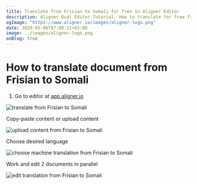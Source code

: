 ```yaml
---
title: Translate from Frisian to Somali for free in Aligner Editor
description: Aligner Dual Editor Tutorial. How to translate for free from Frisian to Somali. Aligner is multilingual document management platform. 
ogImage: "https://www.aligner.io/images/aligner-logo.png"
date: 2020-05-06T07:09:21+03:00
image: ../images/aligner-logo.png
onBlog: true
---
```


# How to translate document from Frisian to Somali

1. Go to editor at [app.aligner.io](https://app.aligner.io "Aligner App web page")

![translate from Frisian to Somali](../aligner-blank-editor.png "translate from Frisian to Somali")

Copy-paste content or upload content

![upload content from Frisian to Somali](../aligner-uploaded-document.png "upload content from Frisian to Somali")

Choose desired language

![choose machine translation from Frisian to Somali](../aligner-language-dropdown.png "choose machine translation from Frisian to Somali")

Work and edit 2 documents in parallel

![edit translation from Frisian to Somali](../aligner-double-sitded-editor.png "edit translation from Frisian to Somali")

